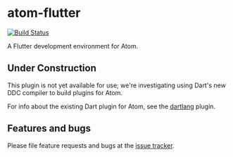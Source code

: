# atom-flutter

[![Build Status](https://travis-ci.org/flutter/atom-flutter.svg?branch=master)](https://travis-ci.org/flutter/atom-flutter)

A Flutter development environment for Atom.

## Under Construction

This plugin is not yet available for use; we're investigating using Dart's new
DDC compiler to build plugins for Atom.

For info about the existing Dart plugin for Atom, see the
[dartlang](https://github.com/dart-atom/dartlang) plugin.

## Features and bugs

Please file feature requests and bugs at the [issue tracker][tracker].

[tracker]: https://github.com/flutter/atom-flutter/issues
